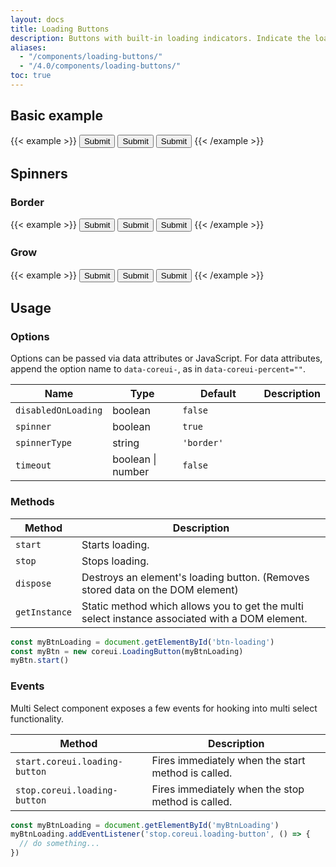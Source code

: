 ```yaml
---
layout: docs
title: Loading Buttons
description: Buttons with built-in loading indicators. Indicate the loading state of the button bridging the gap between action and feedback.
aliases:
  - "/components/loading-buttons/"
  - "/4.0/components/loading-buttons/"
toc: true
---
```


## Basic example

{{< example >}}
<button type="button" class="btn btn-primary btn-loading" data-coreui-timeout="2000">Submit</button>
<button type="button" class="btn btn-outline-primary btn-loading">Submit</button>
<button type="button" class="btn btn-ghost-primary btn-loading">Submit</button>
{{< /example >}}

## Spinners

### Border

{{< example >}}
<button type="button" class="btn btn-info btn-loading">Submit</button>
<button type="button" class="btn btn-outline-success btn-loading">Submit</button>
<button type="button" class="btn btn-ghost-warning btn-loading">Submit</button>
{{< /example >}}

### Grow

{{< example >}}
<button type="button" class="btn btn-info btn-loading" data-coreui-spinner-type="grow">Submit</button>
<button type="button" class="btn btn-outline-success btn-loading" data-coreui-spinner-type="grow">Submit</button>
<button type="button" class="btn btn-ghost-warning btn-loading" data-coreui-spinner-type="grow">Submit</button>
{{< /example >}}


## Usage

### Options

Options can be passed via data attributes or JavaScript. For data attributes, append the option name to `data-coreui-`, as in `data-coreui-percent=""`.

<table class="table">
  <thead>
    <tr>
      <th style="width: 100px;">Name</th>
      <th style="width: 100px;">Type</th>
      <th style="width: 120px;">Default</th>
      <th>Description</th>
    </tr>
  </thead>
  <tbody>
    <tr>
      <td><code>disabledOnLoading</code></td>
      <td>boolean</td>
      <td><code>false</code></td>
      <td></td>
    </tr>
    <tr>
      <td><code>spinner</code></td>
      <td>boolean</td>
      <td><code>true</code></td>
      <td></td>
    </tr>
    <tr>
      <td><code>spinnerType</code></td>
      <td>string</td>
      <td><code>'border'</code></td>
      <td></td>
    </tr>
    <tr>
      <td><code>timeout</code></td>
      <td>boolean | number</td>
      <td><code>false</code></td>
      <td></td>
    </tr>
  </tbody>
</table>

### Methods

<table class="table">
  <thead>
    <tr>
      <th>Method</th>
      <th>Description</th>
    </tr>
  </thead>
  <tbody>
    <tr>
      <td><code>start</code></td>
      <td>
        Starts loading.
      </td>
    </tr>
    <tr>
      <td><code>stop</code></td>
      <td>
        Stops loading.
      </td>
    </tr>
    <tr>
      <td><code>dispose</code></td>
      <td>
        Destroys an element's loading button. (Removes stored data on the DOM element)
      </td>
    </tr>
    <tr>
      <td><code>getInstance</code></td>
      <td>
        Static method which allows you to get the multi select instance associated with a DOM element.
      </td>
    </tr>
  </tbody>
</table>

```js
const myBtnLoading = document.getElementById('btn-loading')
const myBtn = new coreui.LoadingButton(myBtnLoading)
myBtn.start()
```

### Events

Multi Select component exposes a few events for hooking into multi select functionality.

<table class="table">
  <thead>
    <tr>
      <th>Method</th>
      <th>Description</th>
    </tr>
  </thead>
  <tbody>
    <tr>
      <td>
        <code>start.coreui.loading-button</code>
      </td>
      <td>
        Fires immediately when the start method is called.
      </td>
    </tr>
    <tr>
      <td>
        <code>stop.coreui.loading-button</code>
      </td>
      <td>
        Fires immediately when the stop method is called.
      </td>
    </tr>
  </tbody>
</table>

```js
const myBtnLoading = document.getElementById('myBtnLoading')
myBtnLoading.addEventListener('stop.coreui.loading-button', () => {
  // do something...
})
```
